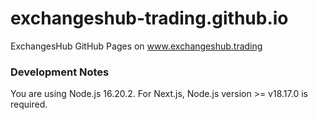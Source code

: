 # exchangeshub-trading.github.io
ExchangesHub GitHub Pages on www.exchangeshub.trading

### Development Notes
You are using Node.js 16.20.2. For Next.js, Node.js version >= v18.17.0 is required.  
